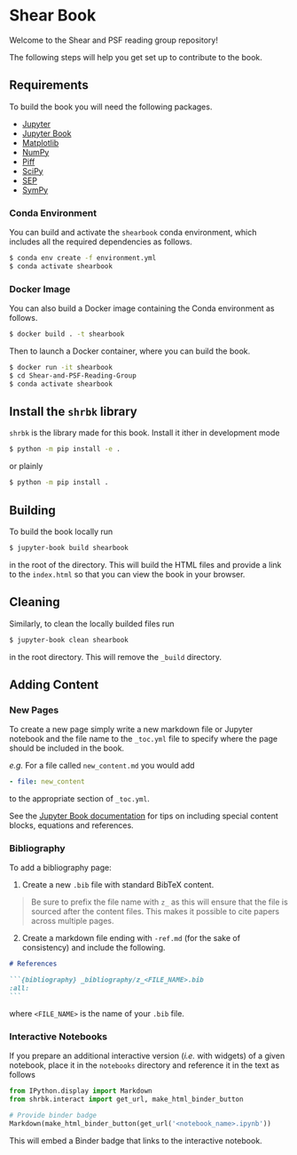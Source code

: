 # Shear Book

Welcome to the Shear and PSF reading group repository!

The following steps will help you get set up to contribute to the book.

## Requirements

To build the book you will need the following packages.

- [Jupyter](https://jupyter.org/)
- [Jupyter Book](https://jupyterbook.org/intro.html)
- [Matplotlib](https://matplotlib.org/)
- [NumPy](https://numpy.org/)
- [Piff](https://github.com/rmjarvis/Piff)
- [SciPy](https://www.scipy.org/)
- [SEP](https://sep.readthedocs.io/)
- [SymPy](https://www.sympy.org/)

### Conda Environment

You can build and activate the `shearbook` conda environment, which includes all the required dependencies as follows.

```bash
$ conda env create -f environment.yml
$ conda activate shearbook
```

### Docker Image

You can also build a Docker image containing the Conda environment as follows.

```bash
$ docker build . -t shearbook
```

Then to launch a Docker container, where you can build the book.

```bash
$ docker run -it shearbook
$ cd Shear-and-PSF-Reading-Group
$ conda activate shearbook
```


## Install the `shrbk` library

`shrbk` is the library made for this book.
Install it ither in development mode

```bash
$ python -m pip install -e .
```

or plainly

```bash
$ python -m pip install .
```

## Building

To build the book locally run

```bash
$ jupyter-book build shearbook
```

in the root of the directory. This will build the HTML files and provide a link to the `index.html` so that you can view the book in your browser.

## Cleaning

Similarly, to clean the locally builded files run

```bash
$ jupyter-book clean shearbook
```

in the root directory. This will remove the `_build` directory.


## Adding Content

### New Pages

To create a new page simply write a new markdown file or Jupyter notebook and the file name to the `_toc.yml` file to specify where the page should be included in the book.

*e.g.* For a file called `new_content.md` you would add

```yaml
- file: new_content
```

to the appropriate section of `_toc.yml`.

See the [Jupyter Book documentation](https://jupyterbook.org/content/content-blocks.html) for tips on including special content blocks, equations and references.

### Bibliography

To add a bibliography page:

1. Create a new `.bib` file with standard BibTeX content.  
> Be sure to prefix the file name with `z_` as this will ensure that the file is sourced after the content files. This makes it possible to cite papers across multiple pages.

2. Create a markdown file ending with `-ref.md` (for the sake of consistency) and include the following.

````markdown
# References

```{bibliography} _bibliography/z_<FILE_NAME>.bib
:all:
```
````

where `<FILE_NAME>` is the name of your `.bib` file.

### Interactive Notebooks

If you prepare an additional interactive version (*i.e.* with widgets) of a given notebook, place it in the `notebooks` directory and reference it in the text as follows

```python
from IPython.display import Markdown
from shrbk.interact import get_url, make_html_binder_button

# Provide binder badge
Markdown(make_html_binder_button(get_url('<notebook_name>.ipynb'))
```

This will embed a Binder badge that links to the interactive notebook.
